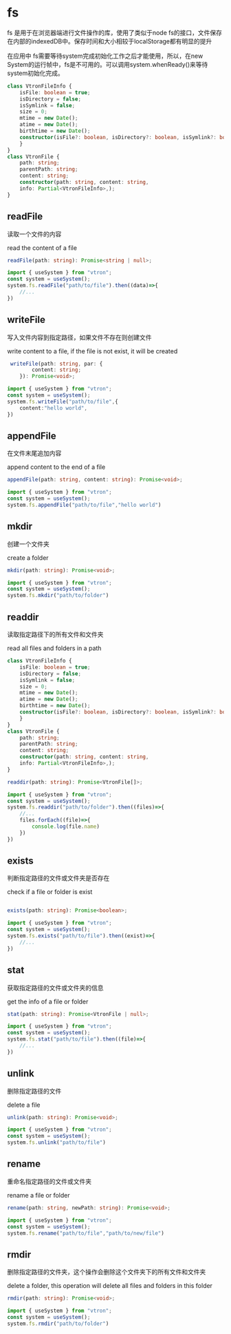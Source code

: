 # fs

fs 是用于在浏览器端进行文件操作的库，使用了类似于node fs的接口，文件保存在内部的indexedDB中。保存时间和大小相较于localStorage都有明显的提升

在应用中 fs需要等待system完成初始化工作之后才能使用，所以，在new System的运行帧中，fs是不可用的。可以调用system.whenReady()来等待system初始化完成。

```typescript
class VtronFileInfo {
    isFile: boolean = true;
    isDirectory = false;
    isSymlink = false;
    size = 0;
    mtime = new Date();
    atime = new Date();
    birthtime = new Date();
    constructor(isFile?: boolean, isDirectory?: boolean, isSymlink?: boolean, size?: number, mtime?: Date, atime?: Date, birthtime?: Date) {
    }
}
class VtronFile {
    path: string;
    parentPath: string;
    content: string;
    constructor(path: string, content: string, 
    info: Partial<VtronFileInfo>,);
}
```

## readFile

读取一个文件的内容

read the content of a file

```typescript
readFile(path: string): Promise<string | null>;

import { useSystem } from "vtron";
const system = useSystem();
system.fs.readFile("path/to/file").then((data)=>{
    //...
})
```

## writeFile

写入文件内容到指定路径，如果文件不存在则创建文件

write content to a file, if the file is not exist, it will be created

```typescript
 writeFile(path: string, par: {
        content: string;
    }): Promise<void>;

import { useSystem } from "vtron";
const system = useSystem();
system.fs.writeFile("path/to/file",{
    content:"hello world",
})
```

## appendFile

在文件末尾追加内容

append content to the end of a file

```typescript
appendFile(path: string, content: string): Promise<void>;

import { useSystem } from "vtron";
const system = useSystem();
system.fs.appendFile("path/to/file","hello world")
```
## mkdir

创建一个文件夹

create a folder

```typescript
mkdir(path: string): Promise<void>;

import { useSystem } from "vtron";
const system = useSystem();
system.fs.mkdir("path/to/folder")
```


## readdir

读取指定路径下的所有文件和文件夹

read all files and folders in a path

```typescript
class VtronFileInfo {
    isFile: boolean = true;
    isDirectory = false;
    isSymlink = false;
    size = 0;
    mtime = new Date();
    atime = new Date();
    birthtime = new Date();
    constructor(isFile?: boolean, isDirectory?: boolean, isSymlink?: boolean, size?: number, mtime?: Date, atime?: Date, birthtime?: Date) {
    }
}
class VtronFile {
    path: string;
    parentPath: string;
    content: string;
    constructor(path: string, content: string, 
    info: Partial<VtronFileInfo>,);
}

readdir(path: string): Promise<VtronFile[]>;

import { useSystem } from "vtron";
const system = useSystem();
system.fs.readdir("path/to/folder").then((files)=>{
    //...
    files.forEach((file)=>{
        console.log(file.name)
    })
})
```
## exists

判断指定路径的文件或文件夹是否存在

check if a file or folder is exist

```typescript

exists(path: string): Promise<boolean>;

import { useSystem } from "vtron";
const system = useSystem();
system.fs.exists("path/to/file").then((exist)=>{
    //...
})
```

## stat

获取指定路径的文件或文件夹的信息

get the info of a file or folder

```typescript
stat(path: string): Promise<VtronFile | null>;

import { useSystem } from "vtron";
const system = useSystem();
system.fs.stat("path/to/file").then((file)=>{
    //...
})
```

## unlink

删除指定路径的文件

delete a file

```typescript
unlink(path: string): Promise<void>;

import { useSystem } from "vtron";
const system = useSystem();
system.fs.unlink("path/to/file")
```

## rename

重命名指定路径的文件或文件夹

rename a file or folder

```typescript
rename(path: string, newPath: string): Promise<void>;

import { useSystem } from "vtron";
const system = useSystem();
system.fs.rename("path/to/file","path/to/new/file")
```

## rmdir

删除指定路径的文件夹，这个操作会删除这个文件夹下的所有文件和文件夹

delete a folder, this operation will delete all files and folders in this folder

```typescript
rmdir(path: string): Promise<void>;

import { useSystem } from "vtron";
const system = useSystem();
system.fs.rmdir("path/to/folder")
```